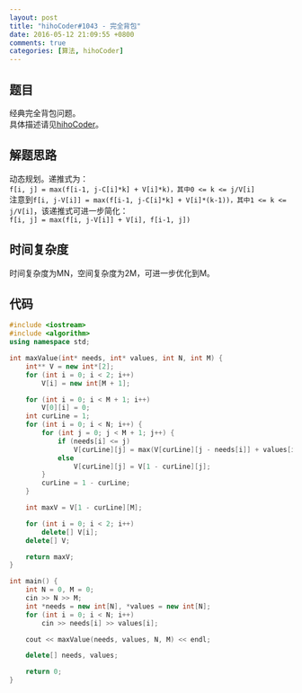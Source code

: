 ```yaml
---
layout: post
title: "hihoCoder#1043 - 完全背包"
date: 2016-05-12 21:09:55 +0800
comments: true
categories: [算法, hihoCoder]
---
```


## 题目
经典完全背包问题。  
具体描述请见[hihoCoder](http://hihocoder.com/problemset/problem/1043)。
<!--more-->
## 解题思路
动态规划。递推式为：  
`f[i, j] = max(f[i-1, j-C[i]*k] + V[i]*k)，其中0 <= k <= j/V[i]`  
注意到`f[i, j-V[i]] = max(f[i-1, j-C[i]*k] + V[i]*(k-1))，其中1 <= k <= j/V[i]`，该递推式可进一步简化：  
`f[i, j] = max(f[i, j-V[i]] + V[i], f[i-1, j])`
## 时间复杂度
时间复杂度为MN，空间复杂度为2M，可进一步优化到M。
## 代码
```c++
#include <iostream>
#include <algorithm>
using namespace std;

int maxValue(int* needs, int* values, int N, int M) {
	int** V = new int*[2];
	for (int i = 0; i < 2; i++)
		V[i] = new int[M + 1];

	for (int i = 0; i < M + 1; i++)
		V[0][i] = 0;
	int curLine = 1;
	for (int i = 0; i < N; i++) {
		for (int j = 0; j < M + 1; j++) {
			if (needs[i] <= j)
				V[curLine][j] = max(V[curLine][j - needs[i]] + values[i], V[1 - curLine][j]);
			else
				V[curLine][j] = V[1 - curLine][j];
		}
		curLine = 1 - curLine;
	}

	int maxV = V[1 - curLine][M];

	for (int i = 0; i < 2; i++)
		delete[] V[i];
	delete[] V;

	return maxV;
}

int main() {
	int N = 0, M = 0;
	cin >> N >> M;
	int *needs = new int[N], *values = new int[N];
	for (int i = 0; i < N; i++)
		cin >> needs[i] >> values[i];

	cout << maxValue(needs, values, N, M) << endl;

	delete[] needs, values;

	return 0;
}
```
